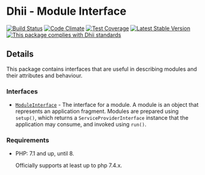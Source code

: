 # Dhii - Module Interface

[![Build Status](https://travis-ci.org/Dhii/module-interface.svg?branch=develop)](https://travis-ci.org/Dhii/module-interface)
[![Code Climate](https://codeclimate.com/github/Dhii/module-interface/badges/gpa.svg)](https://codeclimate.com/github/Dhii/module-interface)
[![Test Coverage](https://codeclimate.com/github/Dhii/module-interface/badges/coverage.svg)](https://codeclimate.com/github/Dhii/module-interface/coverage)
[![Latest Stable Version](https://poser.pugx.org/dhii/module-interface/version)](https://packagist.org/packages/dhii/module-interface)
[![This package complies with Dhii standards](https://img.shields.io/badge/Dhii-Compliant-green.svg?style=flat-square)][Dhii]

## Details
This package contains interfaces that are useful in describing modules and their attributes and behaviour.

### Interfaces
- [`ModuleInterface`][] - The interface for a module. A module is an object that represents an
application fragment. Modules are prepared using `setup()`, which returns a `ServiceProviderInterface` instance that
the application may consume, and invoked using `run()`.
 
### Requirements
- PHP: 7.1 and up, until 8.

    Officially supports at least up to php 7.4.x.


[Dhii]: https://github.com/Dhii/dhii

[`ModuleInterface`]: src/ModuleInterface.php
